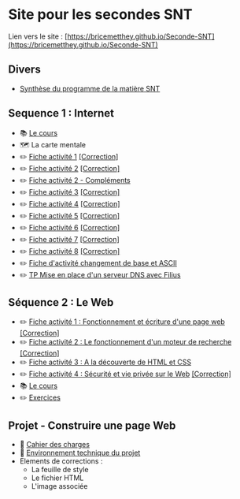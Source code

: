 # Site pour les secondes SNT

Lien vers le site : [https://bricemetthey.github.io/Seconde-SNT](https://bricemetthey.github.io/Seconde-SNT)

## Divers

+ [Synthèse du programme de la matière SNT](https://github.com/BriceMetthey/Seconde-SNT/blob/main/Divers/Synth%C3%A8se_Programme_SNT.pdf)

## Sequence 1 : Internet 

+ :books: [Le cours](https://github.com/BriceMetthey/Seconde-SNT/blob/main/S%C3%A9quence_1_Internet/Cours.pdf)
+ :world_map: La carte mentale
+ :pencil2: [Fiche activité 1](https://github.com/BriceMetthey/Seconde-SNT/blob/main/S%C3%A9quence_1_Internet/Activit%C3%A9%201.pdf) [[Correction]](https://github.com/BriceMetthey/Seconde-SNT/blob/main/S%C3%A9quence_1_Internet/Activit%C3%A9%201%20-%20Correction.pdf)
+ :pencil2: [Fiche activité 2](https://github.com/BriceMetthey/Seconde-SNT/blob/main/S%C3%A9quence_1_Internet/Activit%C3%A9%202.pdf) [[Correction]](https://github.com/BriceMetthey/Seconde-SNT/blob/main/S%C3%A9quence_1_Internet/Activit%C3%A9%202%20-%20Correction.pdf)
+ :pencil2: [Fiche activité 2 - Compléments](https://github.com/BriceMetthey/Seconde-SNT/blob/main/S%C3%A9quence_1_Internet/Activit%C3%A9%202%20-%20Compl%C3%A9ments.pdf)
+ :pencil2: [Fiche activité 3](https://github.com/BriceMetthey/Seconde-SNT/blob/main/S%C3%A9quence_1_Internet/Activit%C3%A9%203.pdf) [[Correction]](https://github.com/BriceMetthey/Seconde-SNT/blob/main/S%C3%A9quence_1_Internet/Activit%C3%A9%203%20-%20Correction.pdf)
+ :pencil2: [Fiche activité 4](https://github.com/BriceMetthey/Seconde-SNT/blob/main/S%C3%A9quence_1_Internet/Activit%C3%A9%204.pdf) [[Correction]](https://github.com/BriceMetthey/Seconde-SNT/blob/main/S%C3%A9quence_1_Internet/Activit%C3%A9%204%20-%20Correction.pdf)
+ :pencil2: [Fiche activité 5](https://github.com/BriceMetthey/Seconde-SNT/blob/main/S%C3%A9quence_1_Internet/Activit%C3%A9%205.pdf) [[Correction]](https://github.com/BriceMetthey/Seconde-SNT/blob/main/S%C3%A9quence_1_Internet/Activit%C3%A9%205_Correction.pdf)
+ :pencil2: [Fiche activité 6](https://github.com/BriceMetthey/Seconde-SNT/blob/main/S%C3%A9quence_1_Internet/Activit%C3%A9%206.pdf) [[Correction]](https://github.com/BriceMetthey/Seconde-SNT/blob/main/S%C3%A9quence_1_Internet/Activit%C3%A9%206%20-%20Correction.pdf)
+ :pencil2: [Fiche activité 7](https://github.com/BriceMetthey/Seconde-SNT/blob/main/S%C3%A9quence_1_Internet/Activit%C3%A9%207.pdf) [[Correction]](https://github.com/BriceMetthey/Seconde-SNT/blob/main/S%C3%A9quence_1_Internet/Activit%C3%A9%207%20-%20Correction.pdf)
+ :pencil2: [Fiche activité 8](https://github.com/BriceMetthey/Seconde-SNT/blob/main/S%C3%A9quence_1_Internet/Activit%C3%A9%208.pdf) [[Correction]](https://github.com/BriceMetthey/Seconde-SNT/blob/main/S%C3%A9quence_1_Internet/Activit%C3%A9%208%20-%20Correction.pdf)
+ :pencil2: [Fiche d'activité changement de base et ASCII](https://capytale2.ac-paris.fr/web/c/ed98-4417396)
+ :pencil2: [TP Mise en place d'un serveur DNS avec Filius](https://github.com/BriceMetthey/Seconde-SNT/blob/main/S%C3%A9quence_1_Internet/TP_FILIUS.pdf)

## Séquence 2 : Le Web

+ ✏️ [Fiche activité 1 : Fonctionnement et écriture d'une page web](https://github.com/BriceMetthey/Seconde-SNT/blob/main/S%C3%A9quence_2_Web/Activit%C3%A9%201.pdf) [[Correction]](https://github.com/BriceMetthey/Seconde-SNT/blob/main/S%C3%A9quence_2_Web/Activit%C3%A9%201%20-%20Correction.pdf)
+ ✏️ [Fiche activité 2 : Le fonctionnement d'un moteur de recherche](https://github.com/BriceMetthey/Seconde-SNT/blob/main/S%C3%A9quence_2_Web/Activit%C3%A9%202.pdf) [[Correction]](https://github.com/BriceMetthey/Seconde-SNT/blob/main/S%C3%A9quence_2_Web/Activit%C3%A9%202%20-%20Correction.pdf)
+ ✏️ [Fiche activité 3 : A la découverte de HTML et CSS](https://github.com/BriceMetthey/Seconde-SNT/blob/main/S%C3%A9quence_2_Web/Activit%C3%A9%203.pdf)
+ ✏️ [Fiche activité 4 : Sécurité et vie privée sur le Web](https://github.com/BriceMetthey/Seconde-SNT/blob/main/S%C3%A9quence_2_Web/Activite_4.pdf) [[Correction]](https://github.com/BriceMetthey/Seconde-SNT/blob/main/S%C3%A9quence_2_Web/Activite_4%20-%20Correction.pdf)
+ :books: [Le cours](https://github.com/BriceMetthey/Seconde-SNT/blob/main/S%C3%A9quence_2_Web/Le%20cours.pdf)
+ ✏️ [Exercices](https://github.com/BriceMetthey/Seconde-SNT/blob/main/S%C3%A9quence_2_Web/Exercices.pdf)

## Projet - Construire une page Web

+ :rocket: [Cahier des charges](https://github.com/BriceMetthey/Seconde-SNT/blob/main/Projets/Projet%201/Cahier%20des%20charges.pdf)
+ :rocket: [Environnement technique du projet](https://capytale2.ac-paris.fr/web/c/f35c-5014219)
+ Elements de corrections :
  + La feuille de style
  + Le fichier HTML
  + L'image associée
